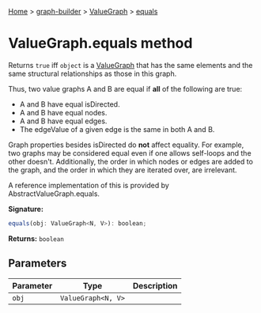 [Home](./index) &gt; [graph-builder](./graph-builder.md) &gt; [ValueGraph](./graph-builder.valuegraph.md) &gt; [equals](./graph-builder.valuegraph.equals.md)

# ValueGraph.equals method

Returns `true` iff `object` is a [ValueGraph](./graph-builder.valuegraph.md) that has the same elements and the same structural relationships as those in this graph.

<p>Thus, two value graphs A and B are equal if <b>all</b> of the following are true:

<ul> <li>A and B have equal isDirected<!-- -->. <li>A and B have equal nodes<!-- -->. <li>A and B have equal edges<!-- -->. <li>The edgeValue of a given edge is the same in both A and B. </ul>

<p>Graph properties besides isDirected do <b>not</b> affect equality. For example, two graphs may be considered equal even if one allows self-loops and the other doesn't. Additionally, the order in which nodes or edges are added to the graph, and the order in which they are iterated over, are irrelevant.

<p>A reference implementation of this is provided by AbstractValueGraph.equals<!-- -->.

**Signature:**
```javascript
equals(obj: ValueGraph<N, V>): boolean;
```
**Returns:** `boolean`

## Parameters

|  Parameter | Type | Description |
|  --- | --- | --- |
|  `obj` | `ValueGraph<N, V>` |  |

